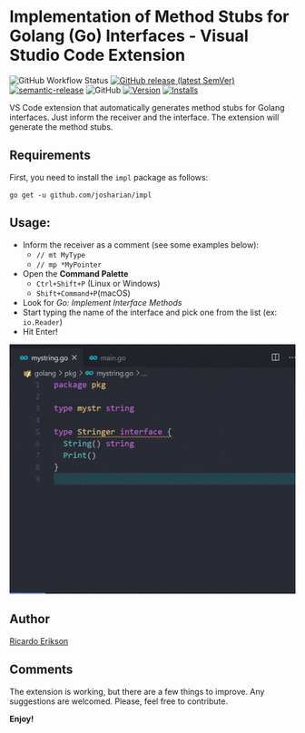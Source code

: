 # Implementation of Method Stubs for Golang (Go) Interfaces - Visual Studio Code Extension

![GitHub Workflow Status](https://img.shields.io/github/workflow/status/ricardoerikson/vscode-go-impl-methods/build)
[![GitHub release (latest SemVer)](https://img.shields.io/github/v/release/ricardoerikson/vscode-go-impl-methods?sort=semver)](https://github.com/ricardoerikson/vscode-go-impl-methods/releases)
[![semantic-release](https://img.shields.io/badge/%20%20%F0%9F%93%A6%F0%9F%9A%80-semantic--release-e10079.svg)](https://github.com/semantic-release/semantic-release)
![GitHub](https://img.shields.io/github/license/ricardoerikson/vscode-go-impl-methods)
[![Version](https://vsmarketplacebadge.apphb.com/version-short/ricardoerikson.vscode-go-impl-methods.svg
)](https://marketplace.visualstudio.com/items?itemName=ricardoerikson.vscode-go-impl-methods)
[![Installs](https://vsmarketplacebadge.apphb.com/installs/ricardoerikson.vscode-go-impl-methods.svg
)](https://marketplace.visualstudio.com/items?itemName=ricardoerikson.vscode-go-impl-methods)

VS Code extension that automatically generates method stubs for Golang interfaces. Just inform the receiver and the interface. The extension will generate the method stubs.

## Requirements

First, you need to install the `impl` package as follows:

```
go get -u github.com/josharian/impl
```

## Usage:
 * Inform the receiver as a comment (see some examples below):
   * `// mt MyType`
   * `// mp *MyPointer`
 * Open the **Command Palette**
   * `Ctrl+Shift+P` (Linux or Windows)
   * `Shift+Command+P`(macOS)
 * Look for *Go: Implement Interface Methods*
 * Start typing the name of the interface and pick one from the list (ex: `io.Reader`)
 * Hit Enter!

![Usage](img/usage.gif)

## Author

[Ricardo Erikson](https://github.com/ricardoerikon)

## Comments

The extension is working, but there are a few things to improve. Any suggestions are welcomed. Please, feel free to contribute.

**Enjoy!**
